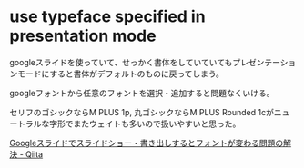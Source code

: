 # use typeface specified in presentation mode

googleスライドを使っていて、せっかく書体をしていていてもプレゼンテーションモードにすると書体がデフォルトのものに戻ってしまう。

googleフォントから任意のフォントを選択・追加すると問題なくいける。

セリフのゴシックならM PLUS 1p, 丸ゴシックならM PLUS Rounded 1cがニュートラルな字形でまたウェイトも多いので扱いやすいと思った。

[Googleスライドでスライドショー・書き出しするとフォントが変わる問題の解決 \- Qiita](https://qiita.com/ln-north/items/315b1f5b6b4491cdbe8a)
